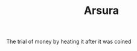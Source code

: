 ---
title: Arsura
permalink: "/definitions/arsura.html"
body: The trial of money by heating it after it was coined
published_at: '2018-07-07'
layout: post
---